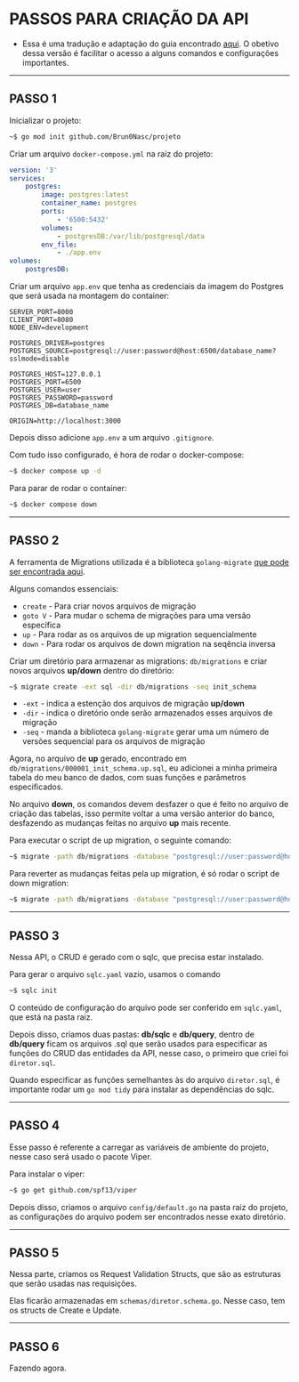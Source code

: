 # **PASSOS PARA CRIAÇÃO DA API**

* Essa é uma tradução e adaptação do guia encontrado [aqui](https://codevoweb.com/golang-crud-restful-api-with-sqlc-and-postgresql/). O obetivo dessa versão é facilitar o acesso a alguns comandos e configurações importantes.

---

## **PASSO 1**

Inicializar o projeto:

```bash
~$ go mod init github.com/Brun0Nasc/projeto
```

Criar um arquivo `docker-compose.yml` na raiz do projeto:

```yml
version: '3'
services:
    postgres:
        image: postgres:latest
        container_name: postgres
        ports:
            - '6500:5432'
        volumes:
            - postgresDB:/var/lib/postgresql/data
        env_file:
            - ./app.env
volumes:
    postgresDB:
```

Criar um arquivo `app.env` que tenha as credenciais da imagem do Postgres que será usada na montagem do container:

```dotenv
SERVER_PORT=8000
CLIENT_PORT=8080
NODE_ENV=development

POSTGRES_DRIVER=postgres
POSTGRES_SOURCE=postgresql://user:password@host:6500/database_name?sslmode=disable

POSTGRES_HOST=127.0.0.1
POSTGRES_PORT=6500
POSTGRES_USER=user
POSTGRES_PASSWORD=password
POSTGRES_DB=database_name

ORIGIN=http://localhost:3000
```

Depois disso adicione `app.env` a um arquivo `.gitignore`.

Com tudo isso configurado, é hora de rodar o docker-compose:

```bash
~$ docker compose up -d
```

Para parar de rodar o container:

```bash
~$ docker compose down
```

---

## **PASSO 2**

A ferramenta de Migrations utilizada é a biblioteca `golang-migrate` [que pode ser encontrada aqui](https://github.com/golang-migrate/migrate/tree/master/cmd/migrate).

Alguns comandos essenciais:

* `create` - Para criar novos arquivos de migração
* `goto V` - Para mudar o schema de migrações para uma versão específica
* `up` - Para rodar as os arquivos de up migration sequencialmente
* `down` - Para rodar os arquivos de down migration na seqência inversa

Criar um diretório para armazenar as migrations: `db/migrations` e criar novos arquivos **up/down** dentro do diretório:

```bash
~$ migrate create -ext sql -dir db/migrations -seq init_schema
```

* `-ext` - indica a estenção dos arquivos de migração **up/down**
* `-dir` - indica o diretório onde serão armazenados esses arquivos de migração
* `-seq` - manda a biblioteca `golang-migrate` gerar uma um número de versões sequencial para os arquivos de migração

Agora, no arquivo de **up** gerado, encontrado em `db/migrations/000001_init_schema.up.sql`, eu adicionei a minha primeira tabela do meu banco de dados, com suas funções e parâmetros especificados.

No arquivo **down**, os comandos devem desfazer o que é feito no arquivo de criação das tabelas, isso permite voltar a uma versão anterior do banco, desfazendo as mudanças feitas no arquivo **up** mais recente.

Para executar o script de up migration, o seguinte comando:

```bash
~$ migrate -path db/migrations -database "postgresql://user:password@host:6500database_name?sslmode=disable" -verbose up
```

Para reverter as mudanças feitas pela up migration, é só rodar o script de down migration:

```bash
~$ migrate -path db/migrations -database "postgresql://user:password@host:6500database_name?sslmode=disable" -verbose down
```

---

## **PASSO 3**

Nessa API, o CRUD é gerado com o sqlc, que precisa estar instalado.

Para gerar o arquivo `sqlc.yaml` vazio, usamos o comando

```bash
~$ sqlc init
```

O conteúdo de configuração do arquivo pode ser conferido em `sqlc.yaml`, que está na pasta raiz.

Depois disso, criamos duas pastas: **db/sqlc** e **db/query**, dentro de **db/query** ficam os arquivos .sql que serão usados para especificar as funções do CRUD das entidades da API, nesse caso, o primeiro que criei foi `diretor.sql`.

Quando especificar as funções semelhantes às do arquivo `diretor.sql`, é importante rodar um `go mod tidy` para instalar as dependências do sqlc.

---

## **PASSO 4**

Esse passo é referente a carregar as variáveis de ambiente do projeto, nesse caso será usado o pacote Viper.

Para instalar o viper:

```bash
~$ go get github.com/spf13/viper
```

Depois disso, criamos o arquivo `config/default.go` na pasta raiz do projeto, as configurações do arquivo podem ser encontrados nesse exato diretório.

---

## **PASSO 5**

Nessa parte, criamos os Request Validation Structs, que são as estruturas que serão usadas nas requisições.

Elas ficarão armazenadas em `schemas/diretor.schema.go`. Nesse caso, tem os structs de Create e Update.

---

## **PASSO 6**

Fazendo agora.
